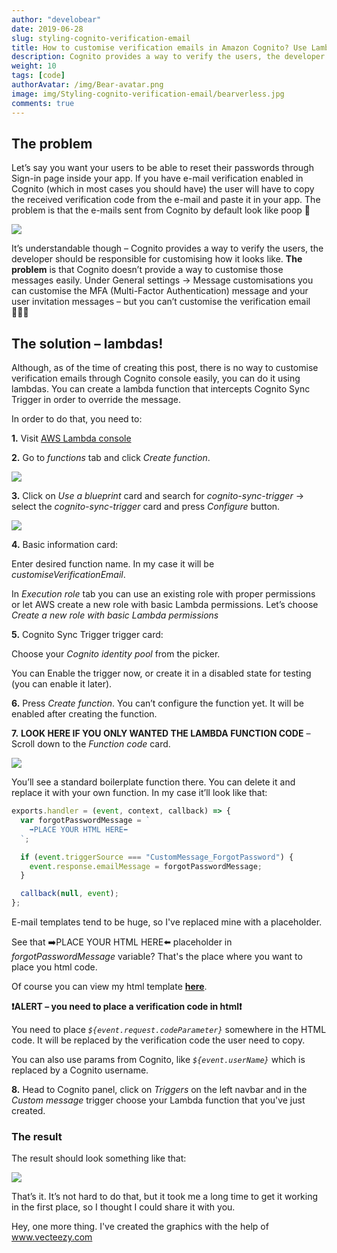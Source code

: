```yaml
---
author: "develobear"
date: 2019-06-28
slug: styling-cognito-verification-email
title: How to customise verification emails in Amazon Cognito? Use Lambda!
description: Cognito provides a way to verify the users, the developer should be responsible for customising how it looks like. The problem is that Cognito doesn’t provide a way to customise those messages easily.
weight: 10
tags: [code]
authorAvatar: /img/Bear-avatar.png
image: img/Styling-cognito-verification-email/bearverless.jpg
comments: true
---
```


## The problem

Let’s say you want your users to be able to reset their passwords through Sign-in page inside your app. If you have e-mail verification enabled in Cognito (which in most cases you should have) the user will have to copy the received verification code from the e-mail and paste it in your app. The problem is that the e-mails sent from Cognito by default look like poop 💩

<img src="/img/Styling-cognito-verification-email/default_email.png" />

It’s understandable though – Cognito provides a way to verify the users, the developer should be responsible for customising how it looks like. **The problem** is that Cognito doesn’t provide a way to customise those messages easily. Under General settings -> Message customisations you can customise the MFA (Multi-Factor Authentication) message and your user invitation messages – but you can’t customise the verification email 🤷🏼‍♂️

## The solution – lambdas!

Although, as of the time of creating this post, there is no way to customise verification emails through Cognito console easily, you can do it using lambdas. You can create a lambda function that intercepts Cognito Sync Trigger in order to override the message.

In order to do that, you need to:

**1.** Visit [AWS Lambda console](https://console.aws.amazon.com/lambda)

**2.** Go to _functions_ tab and click _Create function_.

<img src="/img/Styling-cognito-verification-email/blueprints.png" />

**3.** Click on _Use a blueprint_ card and search for _cognito-sync-trigger_ -> select the _cognito-sync-trigger_ card and press _Configure_ button.

<img src="/img/Styling-cognito-verification-email/functions.png" />

**4.** Basic information card:

Enter desired function name. In my case it will be _customiseVerificationEmail_.

In _Execution role_ tab you can use an existing role with proper permissions or let AWS create a new role with basic Lambda permissions. Let’s choose _Create a new role with basic Lambda permissions_

**5.** Cognito Sync Trigger trigger card:

Choose your _Cognito identity pool_ from the picker.

You can Enable the trigger now, or create it in a disabled state for testing (you can enable it later).

**6.** Press _Create function_. You can’t configure the function yet. It will be enabled after creating the function.

**7.** **LOOK HERE IF YOU ONLY WANTED THE LAMBDA FUNCTION CODE** – Scroll down to the _Function code_ card.

<img src="/img/Styling-cognito-verification-email/functions_editor.png" />

You’ll see a standard boilerplate function there. You can delete it and replace it with your own function. In my case it’ll look like that:

```jsx
exports.handler = (event, context, callback) => {
  var forgotPasswordMessage = `
    ➡️PLACE YOUR HTML HERE⬅️
  `;

  if (event.triggerSource === "CustomMessage_ForgotPassword") {
    event.response.emailMessage = forgotPasswordMessage;
  }

  callback(null, event);
};
```

E-mail templates tend to be huge, so I've replaced mine with a placeholder.

See that ➡️PLACE YOUR HTML HERE⬅️ placeholder in _forgotPasswordMessage_ variable? That's the place where you want to place you html code.

Of course you can view my html template **[here](https://gist.github.com/thedevelobear/599ef0a693aa870a26e4714086136203)**.

**❗️ALERT – you need to place a verification code in html️️❗️**

You need to place _`${event.request.codeParameter}`_ somewhere in the HTML code. It will be replaced by the verification code the user need to copy.

You can also use params from Cognito, like _`${event.userName}`_ which is replaced by a Cognito username.

**8.** Head to Cognito panel, click on _Triggers_ on the left navbar and in the _Custom message_ trigger choose your Lambda function that you've just created.

### The result

The result should look something like that:

<img src="/img/Styling-cognito-verification-email/email.png" />

That’s it. It’s not hard to do that, but it took me a long time to get it working in the first place, so I thought I could share it with you.

Hey, one more thing. I've created the graphics with the help of <a rel="nofollow" target="_blank" href="https://vecteezy.com"> www.vecteezy.com</a>
